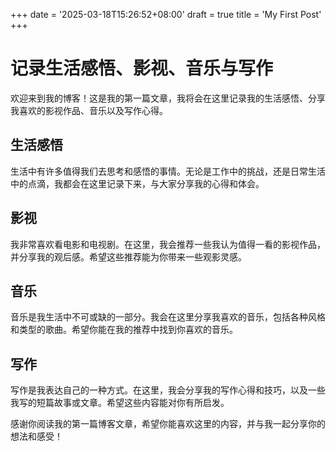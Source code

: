 +++
date = '2025-03-18T15:26:52+08:00'
draft = true
title = 'My First Post'
+++

# 记录生活感悟、影视、音乐与写作

欢迎来到我的博客！这是我的第一篇文章，我将会在这里记录我的生活感悟、分享我喜欢的影视作品、音乐以及写作心得。

## 生活感悟

生活中有许多值得我们去思考和感悟的事情。无论是工作中的挑战，还是日常生活中的点滴，我都会在这里记录下来，与大家分享我的心得和体会。

## 影视

我非常喜欢看电影和电视剧。在这里，我会推荐一些我认为值得一看的影视作品，并分享我的观后感。希望这些推荐能为你带来一些观影灵感。

## 音乐

音乐是我生活中不可或缺的一部分。我会在这里分享我喜欢的音乐，包括各种风格和类型的歌曲。希望你能在我的推荐中找到你喜欢的音乐。

## 写作

写作是我表达自己的一种方式。在这里，我会分享我的写作心得和技巧，以及一些我写的短篇故事或文章。希望这些内容能对你有所启发。

感谢你阅读我的第一篇博客文章，希望你能喜欢这里的内容，并与我一起分享你的想法和感受！
